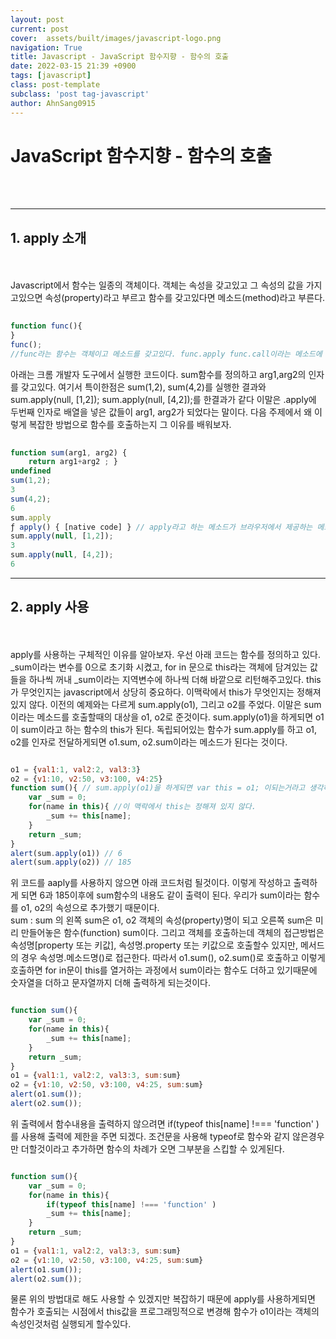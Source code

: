 ```yaml
---
layout: post
current: post
cover:  assets/built/images/javascript-logo.png
navigation: True
title: Javascript - JavaScript 함수지향 - 함수의 호출
date: 2022-03-15 21:39 +0900
tags: [javascript]
class: post-template
subclass: 'post tag-javascript'
author: AhnSang0915
---
```


# JavaScript 함수지향 - 함수의 호출

<br>
<br>

---

## 1. apply 소개
<br>
<br>
Javascript에서 함수는 일종의 객체이다. 객체는 속성을 갖고있고 그 속성의 값을 가지고있으면 속성(property)라고 부르고 함수를 갖고있다면 메소드(method)라고 부른다.

~~~javascript
	
function func(){ 
}
func();
//func라는 함수는 객체이고 메소드를 갖고있다. func.apply func.call이라는 메소드에 접근할수 있다. 이것들이 하는역할은 func라는 객체를 호출하는 역할을 한다.

~~~

아래는 크롬 개발자 도구에서 실행한 코드이다. sum함수를 정의하고  arg1,arg2의 인자를 갖고있다. 여기서 특이한점은 sum(1,2), sum(4,2)를 실행한 결과와 sum.apply(null, \[1,2]); sum.apply(null, \[4,2]);를 한결과가 같다 이말은 .apply에 두번째 인자로 배열을 넣은 값들이 arg1, arg2가 되었다는 말이다. 다음 주제에서 왜 이렇게 복잡한 방법으로 함수를 호출하는지 그 이유를 배워보자.


~~~javascript
	
function sum(arg1, arg2) {
    return arg1+arg2 ; }
undefined
sum(1,2);
3
sum(4,2);
6
sum.apply
ƒ apply() { [native code] } // apply라고 하는 메소드가 브라우저에서 제공하는 메소드이기때문에 코드를 보여줄수 없다는 말이다. 내장된 코드는 네이티브 코드라는 메세지를 보여주게 되어있다.
sum.apply(null, [1,2]);
3
sum.apply(null, [4,2]);
6

~~~

---

## 2. apply 사용
<br>
<br>
apply를 사용하는 구체적인 이유를 알아보자. 우선 아래 코드는 함수를 정의하고 있다. _sum이라는 변수를 0으로 초기화 시켰고, for in 문으로 this라는 객체에 담겨있는 값들을 하나씩 꺼내 _sum이라는 지역변수에 하나씩 더해 바깥으로 리턴해주고있다. this가 무엇인지는 javascript에서 상당히 중요하다. 이맥락에서 this가 무엇인지는 정해져 있지 않다. 이전의 예제와는 다르게 sum.apply(o1), 그리고 o2를 주었다. 이말은 sum이라는 메소드를 호출할때의 대상을 o1, o2로 준것이다. sum.apply(o1)을 하게되면 o1이 sum이라고 하는 함수의 this가 된다. 독립되어있는 함수가 sum.apply를 하고 o1, o2를 인자로 전달하게되면 o1.sum, o2.sum이라는 메소드가 된다는 것이다.


~~~javascript

o1 = {val1:1, val2:2, val3:3}
o2 = {v1:10, v2:50, v3:100, v4:25}
function sum(){ // sum.apply(o1)을 하게되면 var this = o1; 이되는거라고 생각하자.
    var _sum = 0; 
    for(name in this){ //이 맥락에서 this는 정해져 있지 않다.
        _sum += this[name];
    }
    return _sum;
}
alert(sum.apply(o1)) // 6
alert(sum.apply(o2)) // 185

~~~

위 코드를 aaply를 사용하지 않으면 아래 코드처럼 될것이다. 이렇게 작성하고 출력하게 되면 6과 185이후에 sum함수의 내용도 같이 출력이 된다. 우리가 sum이라는 함수를 o1, o2의 속성으로 추가했기 때문이다.<br> sum : sum 의 왼쪽 sum은 o1, o2 객체의 속성(property)명이 되고 오른쪽 sum은 미리 만들어놓은 함수(function) sum이다. 그리고 객체를 호출하는데 객체의 접근방법은 속성명[property 또는 키값], 속성명.property 또는 키값으로 호출할수 있지만, 메서드의 경우 속성명.메소드명()로 접근한다. 따라서 o1.sum(),
o2.sum()로 호출하고 이렇게 호출하면 for in문이 this를 열거하는 과정에서 sum이라는 함수도 더하고 있기때문에 숫자열을 더하고 문자열까지 더해 출력하게 되는것이다. 

~~~javascript

function sum(){
    var _sum = 0;
    for(name in this){ 
        _sum += this[name];
    }
    return _sum;
}
o1 = {val1:1, val2:2, val3:3, sum:sum}
o2 = {v1:10, v2:50, v3:100, v4:25, sum:sum}
alert(o1.sum());
alert(o2.sum());

~~~

위 출력에서 함수내용을 출력하지 않으려면  if(typeof this\[name] !=== 'function' )를 사용해 출력에 제한을 주면 되겠다. 조건문을 사용해 typeof로 함수와 같지 않은경우만 더할것이라고 추가하면 함수의 차례가 오면 그부분을 스킵할 수 있게된다.

~~~javascript

function sum(){
    var _sum = 0;
    for(name in this){
        if(typeof this[name] !=== 'function' )
        _sum += this[name];
    }
    return _sum;
}
o1 = {val1:1, val2:2, val3:3, sum:sum}
o2 = {v1:10, v2:50, v3:100, v4:25, sum:sum}
alert(o1.sum());
alert(o2.sum());

~~~

물론 위의 방법대로 해도 사용할 수 있겠지만 복잡하기 때문에 apply를 사용하게되면 함수가 호출되는 시점에서 this값을 프로그래밍적으로 변경해 함수가 o1이라는 객체의 속성인것처럼 실행되게 할수있다.